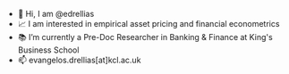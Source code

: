 * 👋 Hi, I am @edrellias
* 📈 I am interested in empirical asset pricing and financial econometrics
* 📚 I’m currently a Pre-Doc Researcher in Banking & Finance at King's Business School
* 📫 evangelos.drellias[at]kcl.ac.uk

